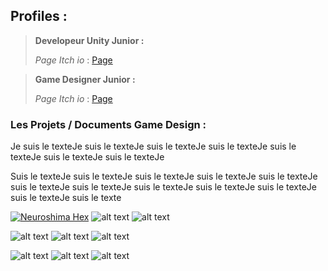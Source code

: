 <!-- https://www.markdownguide.org/basic-syntax/ -->

## Profiles :
>**Developeur Unity Junior :**
>
>*Page Itch io* : [Page](https://protal.itch.io/)

>**Game Designer Junior :**
>
>*Page Itch io* : [Page](https://protal.itch.io/)



### Les Projets / Documents Game Design :

Je suis le texteJe suis le texteJe suis le texteJe suis le texteJe suis le texteJe suis le texteJe suis le texteJe
 
 Suis le texteJe suis le texteJe suis le texteJe suis le texteJe suis le texteJe suis le texteJe suis le texteJe suis le texteJe suis le texteJe suis le texteJe suis le texteJe suis le texte

 [![Neuroshima Hex](https://picsum.photos/200/200)](https://youtube.com) ![alt text](https://picsum.photos/200/200) ![alt text](https://picsum.photos/200/200) 

 ![alt text](https://picsum.photos/200/200) ![alt text](https://picsum.photos/200/200) ![alt text](https://picsum.photos/200/200)

 ![alt text](https://picsum.photos/200/200) ![alt text](https://picsum.photos/200/200) ![alt text](https://picsum.photos/200/200)